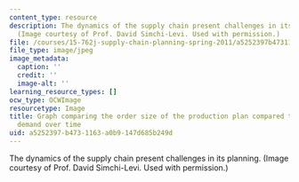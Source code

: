 ```yaml
---
content_type: resource
description: The dynamics of the supply chain present challenges in its planning.
  (Image courtesy of Prof. David Simchi-Levi. Used with permission.)
file: /courses/15-762j-supply-chain-planning-spring-2011/a5252397b4731163a0b9147d685b249d_15-762js10-th.jpg
file_type: image/jpeg
image_metadata:
  caption: ''
  credit: ''
  image-alt: ''
learning_resource_types: []
ocw_type: OCWImage
resourcetype: Image
title: Graph comparing the order size of the production plan compared to customer
  demand over time
uid: a5252397-b473-1163-a0b9-147d685b249d
---
```

The dynamics of the supply chain present challenges in its planning. (Image courtesy of Prof. David Simchi-Levi. Used with permission.)

